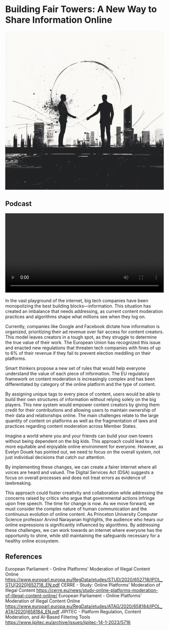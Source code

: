 # Building Fair Towers: A New Way to Share Information Online

![A dramatic urban scene showing two people in silhouette standing atop a skyscraper, overlooking a modern cityscape with a large luminous moon rising in the background](background.png)

## Podcast

<video width="100%" controls aria-label="Discussion on fair information sharing and content moderation in the digital age">
  <source src="podcast.mp4" type="video/mp4">
  This video explores how big tech companies influence information sharing online and discusses new approaches for fair content distribution and moderation. Please enable video playback or use a supported browser to watch.
</video>

In the vast playground of the internet, big tech companies have been monopolizing the best building blocks—information. This situation has created an imbalance that needs addressing, as current content moderation practices and algorithms shape what millions see when they log on.

Currently, companies like Google and Facebook dictate how information is organized, prioritizing their ad revenue over fair access for content creators. This model leaves creators in a tough spot, as they struggle to determine the true value of their work. The European Union has recognized this issue and enacted new regulations that threaten tech companies with fines of up to 6% of their revenue if they fail to prevent election meddling on their platforms.

Smart thinkers propose a new set of rules that would help everyone understand the value of each piece of information. The EU regulatory framework on content moderation is increasingly complex and has been differentiated by category of the online platform and the type of content.

By assigning unique tags to every piece of content, users would be able to build their own structures of information without relying solely on the big players. This new system would empower content creators by giving them credit for their contributions and allowing users to maintain ownership of their data and relationships online. The main challenges relate to the large quantity of content on platforms as well as the fragmentation of laws and practices regarding content moderation across Member States.

Imagine a world where you and your friends can build your own towers without being dependent on the big kids. This approach could lead to a more equitable and enjoyable online environment for everyone. However, as Evelyn Douek has pointed out, we need to focus on the overall system, not just individual decisions that catch our attention.

By implementing these changes, we can create a fairer internet where all voices are heard and valued. The Digital Services Act (DSA) suggests a focus on overall processes and does not treat errors as evidence of lawbreaking.

This approach could foster creativity and collaboration while addressing the concerns raised by critics who argue that governmental actions infringe upon free speech.
The time for change is now. As we move forward, we must consider the complex nature of human communication and the continuous evolution of online content. As Princeton University Computer Science professor Arvind Narayanan highlights, the audience who hears our online expressions is significantly influenced by algorithms.
By addressing these challenges, we can work towards an internet where everyone has the opportunity to shine, while still maintaining the safeguards necessary for a healthy online ecosystem.

## References

European Parliament - Online Platforms' Moderation of Illegal Content Online <https://www.europarl.europa.eu/RegData/etudes/STUD/2020/652718/IPOL_STU(2020)652718_EN.pdf>
CERRE - Study: Online Platforms' Moderation of Illegal Content
<https://cerre.eu/news/study-online-platforms-moderation-of-illegal-content-online/>
European Parliament - Online Platforms' Moderation of Illegal Content Online
<https://www.europarl.europa.eu/RegData/etudes/ATAG/2020/658184/IPOL_ATA(2020)658184_EN.pdf>
JIPITEC - Platform Regulation, Content Moderation, and AI-Based Filtering Tools
<https://www.jipitec.eu/archive/issues/jipitec-14-1-2023/5716>
